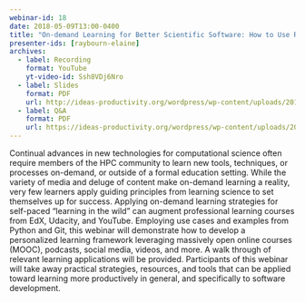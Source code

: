 ```yaml
---
webinar-id: 18
date: 2018-05-09T13:00-0400
title: "On-demand Learning for Better Scientific Software: How to Use Resources & Technology to Optimize your Productivity"
presenter-ids: [raybourn-elaine]
archives:
  - label: Recording
    format: YouTube
    yt-video-id: Ssh8VDj6Nro
  - label: Slides
    format: PDF
    url: http://ideas-productivity.org/wordpress/wp-content/uploads/2018/05/webinar018-slides.pdf
  - label: Q&A
    format: PDF
    url: https://ideas-productivity.org/wordpress/wp-content/uploads/2018/05/webinar018-qa.pdf
---
```

Continual advances in new technologies for computational science often
require members of the HPC community to learn new tools, techniques,
or processes on-demand, or outside of a formal education
setting. While the variety of media and deluge of content make
on-demand learning a reality, very few learners apply guiding
principles from learning science to set themselves up for
success. Applying on-demand learning strategies for self-paced
“learning in the wild” can augment professional learning courses from
EdX, Udacity, and YouTube. Employing use cases and examples from
Python and Git, this webinar will demonstrate how to develop a
personalized learning framework leveraging massively open online
courses (MOOC), podcasts, social media, videos, and more. A walk
through of relevant learning applications will be
provided. Participants of this webinar will take away practical
strategies, resources, and tools that can be applied toward learning
more productively in general, and specifically to software
development.
